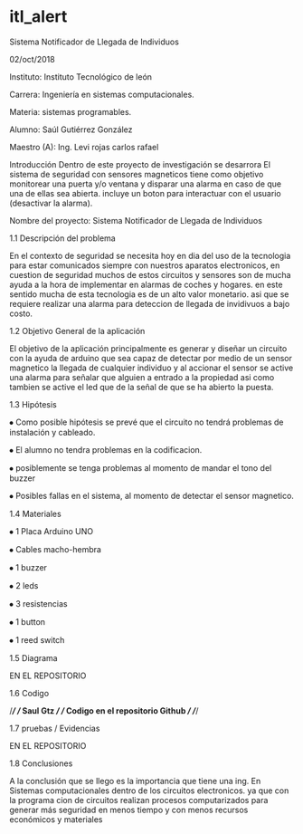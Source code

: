 # itl_alert
Sistema Notificador de Llegada de Individuos

02/oct/2018
 

Instituto: Instituto Tecnológico de león

Carrera: Ingeniería en sistemas computacionales. 

Materia: sistemas programables. 

Alumno: Saúl Gutiérrez González

Maestro (A): Ing. Levi rojas carlos rafael



Introducción 
Dentro de este proyecto de investigación se desarrora El sistema de seguridad con sensores magneticos tiene como objetivo
monitorear una puerta y/o ventana y disparar una alarma en caso de que una de ellas sea abierta. 
incluye un boton para interactuar con el usuario (desactivar la alarma).

Nombre del proyecto:
Sistema Notificador de Llegada de Individuos

1.1 Descripción del problema

En el contexto de seguridad se necesita hoy en dia del uso de la tecnologia para estar comunicados siempre con nuestros 
aparatos electronicos, en cuestion de seguridad muchos de estos circuitos y sensores son de mucha ayuda a la hora
de implementar en alarmas de coches y hogares. en este sentido mucha de esta tecnologia es de un alto valor monetario.
asi que se requiere realizar una alarma para deteccion de llegada de invidivuos a bajo costo.

1.2 Objetivo General de la aplicación

El objetivo de la aplicación principalmente es generar y diseñar un circuito con la ayuda de arduino 
que sea capaz de detectar por medio de un sensor magnetico la llegada de cualquier individuo y al accionar 
el sensor se active una alarma para señalar que alguien a entrado a la propiedad asi como tambien se active el led 
que de la señal de que se ha abierto la puesta.

1.3 Hipótesis

⦁	Como posible hipótesis se prevé que el circuito no tendrá problemas de instalación y cableado.

⦁	El alumno no tendra problemas en la codificacion.

⦁	posiblemente se tenga problemas al momento de mandar el tono del buzzer

⦁	Posibles fallas en el sistema, al momento de detectar el sensor magnetico.


1.4 Materiales

⦁	1 Placa Arduino UNO

⦁	Cables macho-hembra

⦁	1 buzzer

⦁	2 leds

⦁	3 resistencias

⦁	1 button

⦁	1 reed switch

1.5 Diagrama

EN EL REPOSITORIO

 
1.6 Codigo

/*******************/
/*    Saul Gtz    */
/*    Codigo en el repositorio Github    */
/*******************/



1.7 pruebas / Evidencias

EN EL REPOSITORIO

1.8 Conclusiones

A la conclusión que se llego es la importancia que tiene una ing. En Sistemas computacionales dentro de los circuitos electronicos. 
ya que  con la programa cion de circuitos realizan procesos computarizados para generar más seguridad  en menos tiempo
y con menos recursos económicos y materiales 





